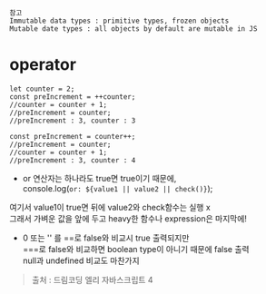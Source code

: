 ```
참고
Immutable data types : primitive types, frozen objects
Mutable date types : all objects by default are mutable in JS
```
# operator
```
let counter = 2;
const preIncrement = ++counter;
//counter = counter + 1;
//preIncrement = counter;
//preIncrement : 3, counter : 3

const preIncrement = counter++;
//preIncrement = counter;
//counter = counter + 1;
//preIncrement : 3, counter : 4
```
* or 연산자는 하나라도 true면 true이기 때문에,   
console.log(`or: ${value1 || value2 || check()}`);   

여기서 value1이 true면 뒤에 value2와 check함수는 실행 x   
그래서 가벼운 값을 앞에 두고 heavy한 함수나 expression은 마지막에!   

* 0 또는 '' 를 ==로 false와 비교시 true 출력되지만   
===로 false와 비교하면 boolean type이 아니기 때문에 false 출력   
null과 undefined 비교도 마찬가지   

> 출처 : 드림코딩 엘리 자바스크립트 4
